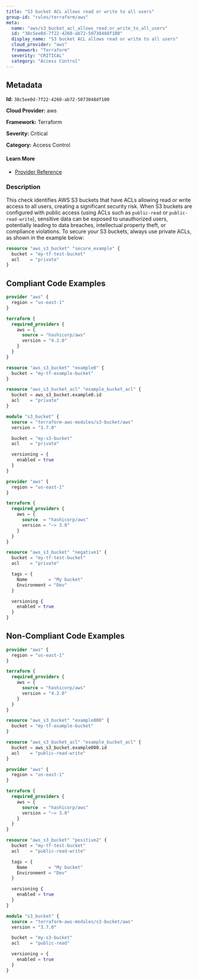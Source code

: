 ```yaml
---
title: "S3 bucket ACL allows read or write to all users"
group-id: "rules/terraform/aws"
meta:
  name: "aws/s3_bucket_acl_allows_read_or_write_to_all_users"
  id: "38c5ee0d-7f22-4260-ab72-5073048df100"
  display_name: "S3 bucket ACL allows read or write to all users"
  cloud_provider: "aws"
  framework: "Terraform"
  severity: "CRITICAL"
  category: "Access Control"
---
```

## Metadata

**Id:** `38c5ee0d-7f22-4260-ab72-5073048df100`

**Cloud Provider:** aws

**Framework:** Terraform

**Severity:** Critical

**Category:** Access Control

#### Learn More

 - [Provider Reference](https://registry.terraform.io/providers/hashicorp/aws/latest/docs/resources/s3_bucket)

### Description

 This check identifies AWS S3 buckets that have ACLs allowing read or write access to all users, creating a significant security risk. When S3 buckets are configured with public access (using ACLs such as `public-read` or `public-read-write`), sensitive data can be exposed to unauthorized users, potentially leading to data breaches, intellectual property theft, or compliance violations. To secure your S3 buckets, always use private ACLs, as shown in the example below:

```terraform
resource "aws_s3_bucket" "secure_example" {
  bucket = "my-tf-test-bucket"
  acl    = "private"
}
```


## Compliant Code Examples
```terraform
provider "aws" {
  region = "us-east-1"
}

terraform {
  required_providers {
    aws = {
      source = "hashicorp/aws"
      version = "4.2.0"
    }
  }
}

resource "aws_s3_bucket" "example0" {
  bucket = "my-tf-example-bucket"
}

resource "aws_s3_bucket_acl" "example_bucket_acl" {
  bucket = aws_s3_bucket.example0.id
  acl    = "private"
}

```

```terraform
module "s3_bucket" {
  source = "terraform-aws-modules/s3-bucket/aws"
  version = "3.7.0"

  bucket = "my-s3-bucket"
  acl    = "private"

  versioning = {
    enabled = true
  }
}

```

```terraform
provider "aws" {
  region = "us-east-1"
}

terraform {
  required_providers {
    aws = {
      source  = "hashicorp/aws"
      version = "~> 3.0"
    }
  }
}

resource "aws_s3_bucket" "negative1" {
  bucket = "my-tf-test-bucket"
  acl    = "private"

  tags = {
    Name        = "My bucket"
    Environment = "Dev"
  }

  versioning {
    enabled = true
  }
}

```
## Non-Compliant Code Examples
```terraform
provider "aws" {
  region = "us-east-1"
}

terraform {
  required_providers {
    aws = {
      source = "hashicorp/aws"
      version = "4.2.0"
    }
  }
}

resource "aws_s3_bucket" "example000" {
  bucket = "my-tf-example-bucket"
}

resource "aws_s3_bucket_acl" "example_bucket_acl" {
  bucket = aws_s3_bucket.example000.id
  acl    = "public-read-write"
}

```

```terraform
provider "aws" {
  region = "us-east-1"
}

terraform {
  required_providers {
    aws = {
      source  = "hashicorp/aws"
      version = "~> 3.0"
    }
  }
}

resource "aws_s3_bucket" "positive2" {
  bucket = "my-tf-test-bucket"
  acl    = "public-read-write"

  tags = {
    Name        = "My bucket"
    Environment = "Dev"
  }

  versioning {
    enabled = true
  }
}

```

```terraform
module "s3_bucket" {
  source = "terraform-aws-modules/s3-bucket/aws"
  version = "3.7.0"

  bucket = "my-s3-bucket"
  acl    = "public-read"

  versioning = {
    enabled = true
  }
}

```